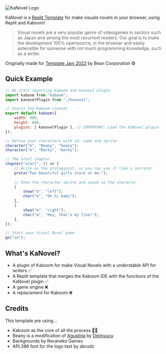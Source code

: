 <img src="https://imgur.com/g5mjs4C.png" alt="KaNovel Logo" align="center">

KaNovel is a [Replit Template](https://replit.com) for make visuals novels in your browser, using Replit and Kaboom!

> Visual novels are a very popular genre of videogames in sectors such as Japan and among the most recurrent readers.
> Our goal is to make the development 100% opensource, in the browser and easily extensible for someone with not much programming knowledge, such as a writer.

Originally made for [Template Jam 2022](https://blog.replit.com/template-jam) by Bean Corporation ©️

## Quick Example
```js 
// We start importing Kaboom and Kanovel plugin
import kaboom from "kaboom";
import kanovelPlugin from "./kanovel";

// Starts the Kaboom context
export default kaboom({
	width: 800,
	height: 600,
	plugins: [ kanovelPlugin ], // IMPORTANT: Load the KaNovel plugin
});

// Define your characters with id, name and sprite
character("b", "Beany", "beany");
character("m", "Marky", "marky");

// The start chapter 
chapter("start", () => [
	// Write as the protagonist, or you can use it like a narrator
	prota("Two beautiful girls stare at me.");
	
	// Show the character sprite and speak as the character
	[
		show("b", "left");
		char("b", "Oh hi baby");
	],
	[
		show("m", "right");
		char("m", "Hey, that's my line!");
	],
]);

// Start your Visual Novel game
go("vn");
```

## What's KaNovel?
* A plugin of Kaboom for make Visual Novels with a understable API for writers ✅
* A Replit template that merges the Kaboom IDE with the functions of the KaNovel plugin ✅
* A game engine ❌
* A replacement for Kaboom ❌

## Credits
This template are using...

* Kaboom as the core of all the process 🕵🏻
* Beany is a modification of [Agustina](https://dejinyucu.itch.io/agustina-visual-novel-sprite) by [Dejinyucu](dejinyucu.itch.io)
* Backgrounds by Noraneko Games
* APL386 font for the logo text by abrudz